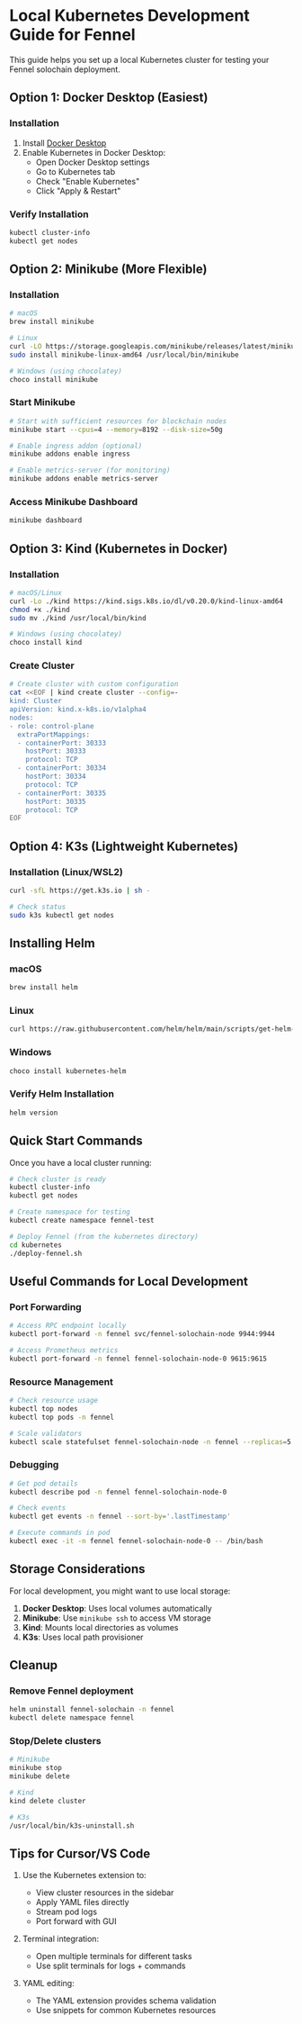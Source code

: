 # Local Kubernetes Development Guide for Fennel

This guide helps you set up a local Kubernetes cluster for testing your Fennel solochain deployment.

## Option 1: Docker Desktop (Easiest)

### Installation
1. Install [Docker Desktop](https://www.docker.com/products/docker-desktop/)
2. Enable Kubernetes in Docker Desktop:
   - Open Docker Desktop settings
   - Go to Kubernetes tab
   - Check "Enable Kubernetes"
   - Click "Apply & Restart"

### Verify Installation
```bash
kubectl cluster-info
kubectl get nodes
```

## Option 2: Minikube (More Flexible)

### Installation
```bash
# macOS
brew install minikube

# Linux
curl -LO https://storage.googleapis.com/minikube/releases/latest/minikube-linux-amd64
sudo install minikube-linux-amd64 /usr/local/bin/minikube

# Windows (using chocolatey)
choco install minikube
```

### Start Minikube
```bash
# Start with sufficient resources for blockchain nodes
minikube start --cpus=4 --memory=8192 --disk-size=50g

# Enable ingress addon (optional)
minikube addons enable ingress

# Enable metrics-server (for monitoring)
minikube addons enable metrics-server
```

### Access Minikube Dashboard
```bash
minikube dashboard
```

## Option 3: Kind (Kubernetes in Docker)

### Installation
```bash
# macOS/Linux
curl -Lo ./kind https://kind.sigs.k8s.io/dl/v0.20.0/kind-linux-amd64
chmod +x ./kind
sudo mv ./kind /usr/local/bin/kind

# Windows (using chocolatey)
choco install kind
```

### Create Cluster
```bash
# Create cluster with custom configuration
cat <<EOF | kind create cluster --config=-
kind: Cluster
apiVersion: kind.x-k8s.io/v1alpha4
nodes:
- role: control-plane
  extraPortMappings:
  - containerPort: 30333
    hostPort: 30333
    protocol: TCP
  - containerPort: 30334
    hostPort: 30334
    protocol: TCP
  - containerPort: 30335
    hostPort: 30335
    protocol: TCP
EOF
```

## Option 4: K3s (Lightweight Kubernetes)

### Installation (Linux/WSL2)
```bash
curl -sfL https://get.k3s.io | sh -

# Check status
sudo k3s kubectl get nodes
```

## Installing Helm

### macOS
```bash
brew install helm
```

### Linux
```bash
curl https://raw.githubusercontent.com/helm/helm/main/scripts/get-helm-3 | bash
```

### Windows
```bash
choco install kubernetes-helm
```

### Verify Helm Installation
```bash
helm version
```

## Quick Start Commands

Once you have a local cluster running:

```bash
# Check cluster is ready
kubectl cluster-info
kubectl get nodes

# Create namespace for testing
kubectl create namespace fennel-test

# Deploy Fennel (from the kubernetes directory)
cd kubernetes
./deploy-fennel.sh
```

## Useful Commands for Local Development

### Port Forwarding
```bash
# Access RPC endpoint locally
kubectl port-forward -n fennel svc/fennel-solochain-node 9944:9944

# Access Prometheus metrics
kubectl port-forward -n fennel fennel-solochain-node-0 9615:9615
```

### Resource Management
```bash
# Check resource usage
kubectl top nodes
kubectl top pods -n fennel

# Scale validators
kubectl scale statefulset fennel-solochain-node -n fennel --replicas=5
```

### Debugging
```bash
# Get pod details
kubectl describe pod -n fennel fennel-solochain-node-0

# Check events
kubectl get events -n fennel --sort-by='.lastTimestamp'

# Execute commands in pod
kubectl exec -it -n fennel fennel-solochain-node-0 -- /bin/bash
```

## Storage Considerations

For local development, you might want to use local storage:

1. **Docker Desktop**: Uses local volumes automatically
2. **Minikube**: Use `minikube ssh` to access VM storage
3. **Kind**: Mounts local directories as volumes
4. **K3s**: Uses local path provisioner

## Cleanup

### Remove Fennel deployment
```bash
helm uninstall fennel-solochain -n fennel
kubectl delete namespace fennel
```

### Stop/Delete clusters
```bash
# Minikube
minikube stop
minikube delete

# Kind
kind delete cluster

# K3s
/usr/local/bin/k3s-uninstall.sh
```

## Tips for Cursor/VS Code

1. Use the Kubernetes extension to:
   - View cluster resources in the sidebar
   - Apply YAML files directly
   - Stream pod logs
   - Port forward with GUI

2. Terminal integration:
   - Open multiple terminals for different tasks
   - Use split terminals for logs + commands

3. YAML editing:
   - The YAML extension provides schema validation
   - Use snippets for common Kubernetes resources 